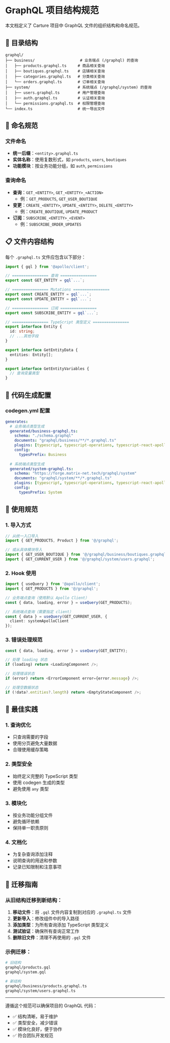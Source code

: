 # GraphQL 项目结构规范

本文档定义了 Carture 项目中 GraphQL 文件的组织结构和命名规范。

## 📁 目录结构

```
graphql/
├── business/                    # 业务端点 (/graphql) 的查询
│   ├── products.graphql.ts     # 商品相关查询
│   ├── boutiques.graphql.ts    # 店铺相关查询
│   ├── categories.graphql.ts   # 分类相关查询
│   └── orders.graphql.ts       # 订单相关查询
├── system/                     # 系统端点 (/graphql/system) 的查询
│   ├── users.graphql.ts        # 用户管理查询
│   ├── auth.graphql.ts         # 认证相关查询
│   └── permissions.graphql.ts  # 权限管理查询
└── index.ts                    # 统一导出文件
```

## 📝 命名规范

### 文件命名
- **统一后缀**：`<entity>.graphql.ts`
- **实体名称**：使用复数形式，如 `products`, `users`, `boutiques`
- **功能模块**：按业务功能分组，如 `auth`, `permissions`

### 查询命名
- **查询**：`GET_<ENTITY>`, `GET_<ENTITY>_<ACTION>`
  - 例：`GET_PRODUCTS`, `GET_USER_BOUTIQUE`
- **变更**：`CREATE_<ENTITY>`, `UPDATE_<ENTITY>`, `DELETE_<ENTITY>`
  - 例：`CREATE_BOUTIQUE`, `UPDATE_PRODUCT`
- **订阅**：`SUBSCRIBE_<ENTITY>_<EVENT>`
  - 例：`SUBSCRIBE_ORDER_UPDATES`

## 📋 文件内容结构

每个 `.graphql.ts` 文件应包含以下部分：

```typescript
import { gql } from '@apollo/client';

// ================ 查询 ================
export const GET_ENTITY = gql`...`;

// ================ Mutations ================  
export const CREATE_ENTITY = gql`...`;
export const UPDATE_ENTITY = gql`...`;

// ================ 订阅 ================
export const SUBSCRIBE_ENTITY = gql`...`;

// ================ TypeScript 类型定义 ================
export interface Entity {
  id: string;
  // ...其他字段
}

export interface GetEntityData {
  entities: Entity[];
}

export interface GetEntityVariables {
  // 查询变量类型
}
```

## 🔧 代码生成配置

### codegen.yml 配置
```yaml
generates:
  # 业务端点类型生成
  generated/business-graphql.ts:
    schema: "./schema.graphql"
    documents: "graphql/business/**/*.graphql.ts"
    plugins: [typescript, typescript-operations, typescript-react-apollo]
    config:
      typesPrefix: Business
  
  # 系统端点类型生成  
  generated/system-graphql.ts:
    schema: "https://forge.matrix-net.tech/graphql/system"
    documents: "graphql/system/**/*.graphql.ts"
    plugins: [typescript, typescript-operations, typescript-react-apollo]
    config:
      typesPrefix: System
```

## 🎯 使用规范

### 1. 导入方式
```typescript
// 从统一入口导入
import { GET_PRODUCTS, Product } from '@/graphql';

// 或从具体模块导入
import { GET_USER_BOUTIQUE } from '@/graphql/business/boutiques.graphql';
import { GET_CURRENT_USER } from '@/graphql/system/users.graphql';
```

### 2. Hook 使用
```typescript
import { useQuery } from '@apollo/client';
import { GET_PRODUCTS } from '@/graphql';

// 业务端点查询（使用默认 Apollo Client）
const { data, loading, error } = useQuery(GET_PRODUCTS);

// 系统端点查询（需要指定 client）
const { data } = useQuery(GET_CURRENT_USER, {
  client: systemApolloClient
});
```

### 3. 错误处理规范
```typescript
const { data, loading, error } = useQuery(GET_ENTITY);

// 处理 loading 状态
if (loading) return <LoadingComponent />;

// 处理错误状态
if (error) return <ErrorComponent error={error.message} />;

// 处理空数据状态
if (!data?.entities?.length) return <EmptyStateComponent />;
```

## 🚀 最佳实践

### 1. 查询优化
- 只查询需要的字段
- 使用分页避免大量数据
- 合理使用缓存策略

### 2. 类型安全
- 始终定义完整的 TypeScript 类型
- 使用 codegen 生成的类型
- 避免使用 `any` 类型

### 3. 模块化
- 按业务功能分组文件
- 避免循环依赖
- 保持单一职责原则

### 4. 文档化
- 为复杂查询添加注释
- 说明查询的用途和参数
- 记录已知限制和注意事项

## 🔄 迁移指南

### 从旧结构迁移到新结构：

1. **移动文件**：将 `.gql` 文件内容复制到对应的 `.graphql.ts` 文件
2. **更新导入**：修改组件中的导入路径
3. **添加类型**：为所有查询添加 TypeScript 类型定义
4. **测试验证**：确保所有查询正常工作
5. **删除旧文件**：清理不再使用的 `.gql` 文件

### 示例迁移：
```bash
# 旧结构
graphql/products.gql
graphql/system.gql

# 新结构
graphql/business/products.graphql.ts
graphql/system/users.graphql.ts
```

---

遵循这个规范可以确保项目的 GraphQL 代码：
- ✅ 结构清晰，易于维护
- ✅ 类型安全，减少错误
- ✅ 模块化良好，便于协作
- ✅ 符合团队开发规范
